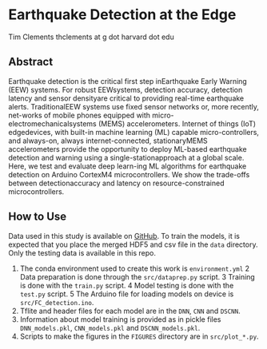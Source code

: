 # Earthquake Detection at the Edge 

Tim Clements
thclements at g dot harvard dot edu 

## Abstract 
Earthquake  detection  is  the  critical  first  step  inEarthquake  Early  Warning  (EEW)  systems.  For  robust  EEWsystems, detection accuracy, detection latency and sensor densityare critical to providing real-time earthquake alerts. TraditionalEEW  systems  use  fixed  sensor  networks  or,  more  recently,  net-works  of  mobile  phones  equipped  with  micro-electromechanicalsystems  (MEMS)  accelerometers.  Internet  of  things  (IoT)  edgedevices,  with  built-in  machine  learning  (ML)  capable  micro-controllers, and always-on, always internet-connected, stationaryMEMS  accelerometers  provide  the  opportunity  to  deploy  ML-based  earthquake  detection  and  warning  using  a  single-stationapproach at a global scale. Here, we test and evaluate deep learn-ing ML algorithms for earthquake detection on Arduino CortexM4  microcontrollers.  We  show  the  trade-offs  between  detectionaccuracy  and  latency  on  resource-constrained  microcontrollers.

## How to Use 

Data used in this study is available on [GitHub](https://github.com/smousavi05/STEAD). To train the models, it is expected that you place the merged HDF5 and csv file in the `data` directory. Only the testing data is available in this repo. 

1. The conda environment used to create this work is `environment.yml`
2 Data preparation is done through the `src/dataprep.py` script. 
3 Training is done with the `train.py` script. 
4 Model testing is done with the `test.py` script. 
5 The Arduino file for loading models on device is `src/FC_detection.ino`. 
6. Tflite and header files for each model are in the `DNN`, `CNN` and `DSCNN`. 
7. Information about model training is provided as in pickle files `DNN_models.pkl`, `CNN_models.pkl` and `DSCNN_models.pkl`. 
8. Scripts to make the figures in the `FIGURES` directory are in `src/plot_*.py`. 